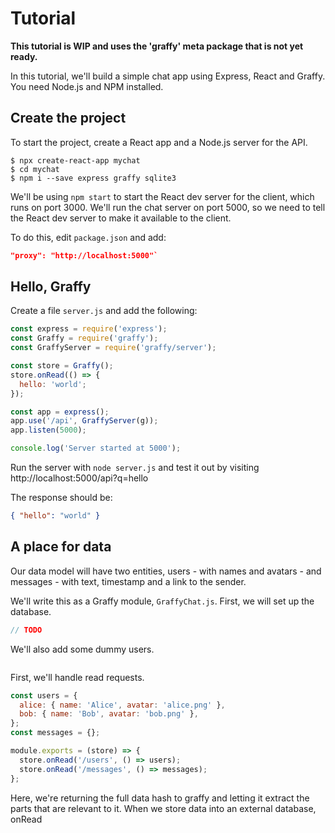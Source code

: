 # Tutorial

**This tutorial is WIP and uses the 'graffy' meta package that is not yet ready.**

In this tutorial, we'll build a simple chat app using Express, React and Graffy. You need Node.js and NPM installed.

## Create the project

To start the project, create a React app and a Node.js server for the API.

```
$ npx create-react-app mychat
$ cd mychat
$ npm i --save express graffy sqlite3
```

We'll be using `npm start` to start the React dev server for the client, which runs on port 3000. We'll run the chat server on port 5000, so we need to tell the React dev server to make it available to the client.

To do this, edit `package.json` and add:

```json
"proxy": "http://localhost:5000"`
```

## Hello, Graffy

Create a file `server.js` and add the following:

```js
const express = require('express');
const Graffy = require('graffy');
const GraffyServer = require('graffy/server');

const store = Graffy();
store.onRead(() => {
  hello: 'world';
});

const app = express();
app.use('/api', GraffyServer(g));
app.listen(5000);

console.log('Server started at 5000');
```

Run the server with `node server.js` and test it out by visiting http://localhost:5000/api?q=hello

The response should be:

```json
{ "hello": "world" }
```

## A place for data

Our data model will have two entities, users - with names and avatars - and messages - with text, timestamp and a link to the sender.

We'll write this as a Graffy module, `GraffyChat.js`. First, we will set up the database.

```js
// TODO
```

We'll also add some dummy users.

```js

```

First, we'll handle read requests.

```js
const users = {
  alice: { name: 'Alice', avatar: 'alice.png' },
  bob: { name: 'Bob', avatar: 'bob.png' },
};
const messages = {};

module.exports = (store) => {
  store.onRead('/users', () => users);
  store.onRead('/messages', () => messages);
};
```

Here, we're returning the full data hash to graffy and letting it extract the parts that are relevant to it. When we store data into an external database, onRead
